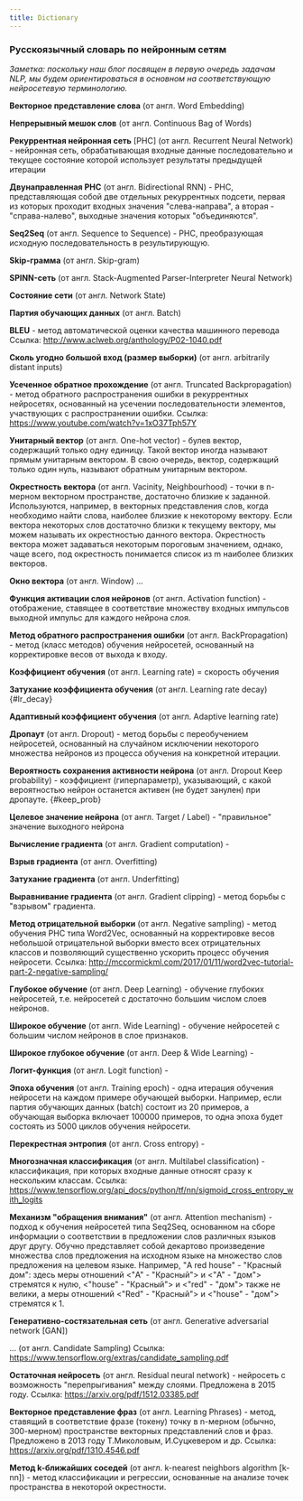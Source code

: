```yaml
---
title: Dictionary
---
```


### Русскоязычный словарь по нейронным сетям

*Заметка: поскольку наш блог посвящен в первую очередь задачам NLP, мы будем ориентироваться в основном на соответствующую нейросетевую терминологию.*



**Векторное представление слова** (от англ. Word Embedding)

**Непрерывный мешок слов** (от англ. Continuous Bag of Words)

**Рекуррентная нейронная сеть** [РНС] (от англ. Recurrent Neural Network) - нейронная сеть, обрабатывающая входные данные последовательно и текущее состояние которой использует результаты предыдущей итерации

**Двунаправленная РНС** (от англ. Bidirectional RNN) - РНС, представляющая собой две отдельных рекуррентных подсети, первая из которых проходит входных значения "слева-направа", а вторая - "справа-налево", выходные значения которых "объединяются".

**Seq2Seq** (от англ. Sequence to Sequence) - РНС, преобразующая исходную последовательность в результирующую.

**Skip-грамма** (от англ. Skip-gram)

**SPINN-сеть** (от англ. Stack-Augmented Parser-Interpreter Neural Network)

**Состояние сети** (от англ. Network State)

**Партия обучающих данных** (от англ. Batch)

**BLEU** - метод автоматической оценки качества машинного перевода
        Ссылка: <http://www.aclweb.org/anthology/P02-1040.pdf>

**Сколь угодно большой вход (размер выборки)** (от англ. arbitrarily distant inputs)

**Усеченное обратное прохождение** (от англ. Truncated Backpropagation) -  метод обратного распространения ошибки в рекуррентных нейросетях, основанный на усечении последовательности элементов, участвующих с распространении ошибки.
        Ссылка: <https://www.youtube.com/watch?v=1xO37Tph57Y>

**Унитарный вектор** (от англ. One-hot vector) - булев вектор, содержащий только одну единицу. Такой вектор иногда называют прямым унитарным вектором. В свою очередь, вектор, содержащий только один нуль, называют обратным унитарным вектором.

**Окрестность вектора** (от англ. Vacinity, Neighbourhood) - точки в n-мерном векторном пространстве, достаточно близкие к заданной. Используются, например, в векторных представления слов, когда необходимо найти слова, наиболее близкие к некоторому вектору. Если вектора некоторых слов достаточно близки к текущему вектору, мы можем называть их окрестностью данного вектора. Окрестность вектора может задаваться некоторым пороговым значением, однако, чаще всего, под окрестность понимается список из m наиболее близких векторов. 

**Окно вектора** (от англ. Window) ...

**Функция активации слоя нейронов** (от англ. Activation function) - отображение, ставящее в соответствие множеству входных импульсов выходной импульс для каждого нейрона слоя.

**Метод обратного распространения ошибки** (от англ. BackPropagation) - метод (класс методов) обучения нейросетей, основанный на корректировке весов от выхода к входу.

**Коэффициент обучения** (от англ. Learning rate) = скорость обучения

**Затухание коэффициента обучения** (от англ. Learning rate decay) {#lr_decay}

**Адаптивный коэффициент обучения** (от англ. Adaptive learning rate)

**Дропаут** (от англ. Dropout) - метод борьбы с переобучением нейросетей, основанный на случайном исключении некоторого множества нейронов из процесса обучения на конкретной итерации.

**Вероятность сохранения активности нейрона** (от англ. Dropout Keep probability) - коэффициент (гиперпараметр), указывающий, с какой вероятностью нейрон останется активен (не будет занулен) при дропауте. {#keep_prob}

**Целевое значение нейрона** (от англ. Target / Label) - "правильное" значение выходного нейрона

**Вычисление градиента** (от англ. Gradient computation) - 

**Взрыв градиента** (от англ. Overfitting)

**Затухание градиента** (от англ. Underfitting)

**Выравнивание градиента** (от англ. Gradient clipping) - метод борьбы с "взрывом" градиента.

**Метод отрицательной выборки** (от англ. Negative sampling) - метод обучения РНС типа Word2Vec, основанный на корректировке весов небольшой отрицательной выборки вместо всех отрицательных классов и позволяющий существенно ускорить процесс обучения нейросети. Ссылка: <http://mccormickml.com/2017/01/11/word2vec-tutorial-part-2-negative-sampling/>

**Глубокое обучение** (от англ. Deep Learning) - обучение глубоких нейросетей, т.е. нейросетей с достаточно большим числом слоев нейронов.

**Широкое обучение** (от англ. Wide Learning) - обучение нейросетей с большим числом нейронов в слое признаков.

**Широкое глубокое обучение** (от англ. Deep & Wide Learning) - 

**Логит-функция** (от англ. Logit function) - 

**Эпоха обучения** (от англ. Training epoch) - одна итерация обучения нейросети на каждом примере обучающей выборки. Например, если партия обучающих данных (batch) состоит из 20 примеров, а обучающая выборка включает 100000 примеров, то одна эпоха будет состоять из 5000 циклов обучения нейросети.

**Перекрестная энтропия** (от англ. Cross entropy) - 

**Многозначная классификация** (от англ. Multilabel classification) - классификация, при которых входные данные относят сразу к нескольким классам. Ссылка: <https://www.tensorflow.org/api_docs/python/tf/nn/sigmoid_cross_entropy_with_logits>

**Механизм "обращения внимания"** (от англ. Attention mechanism) - подход к обучения нейросетей типа Seq2Seq, основанном на сборе информации о соответствии в предложении слов различных языков друг другу. Обучно представляет собой декартово произведение множества слов предложения на исходном языке на множество слов предложения на целевом языке. Например, "A red house" - "Красный дом": здесь меры отношений <"A" - "Красный"> и <"A" - "дом"> стремятся к нулю, <"house" - "Красный"> и <"red" - "дом"> также не велики, а меры отношений  <"Red" - "Красный"> и <"house" - "дом"> стремятся к 1.

**Генеративно-состязательная сеть** (от англ. Generative adversarial network [GAN])

... (от англ. Candidate Sampling) Ссылка: <https://www.tensorflow.org/extras/candidate_sampling.pdf>

**Остаточная нейросеть** (от англ. Residual neural network) - нейросеть с возможность "перепрыгивания" между слоями. Предложена в 2015 году. Ссылка: <https://arxiv.org/pdf/1512.03385.pdf>

**Векторное представление фраз** (от англ. Learning Phrases) - метод, ставящий в соответствие фразе (токену) точку в n-мерном (обычно, 300-мерном) пространстве векторных представлений слов и фраз. Предложено в 2013 году Т.Миколовым, И.Суцкевером и др. Ссылка: <https://arxiv.org/pdf/1310.4546.pdf>

**Метод k-ближайших соседей** (от англ. k-nearest neighbors algorithm [k-nn]) - метод классификации и регрессии, основанные на анализе точек пространства в некоторой окрестности.
